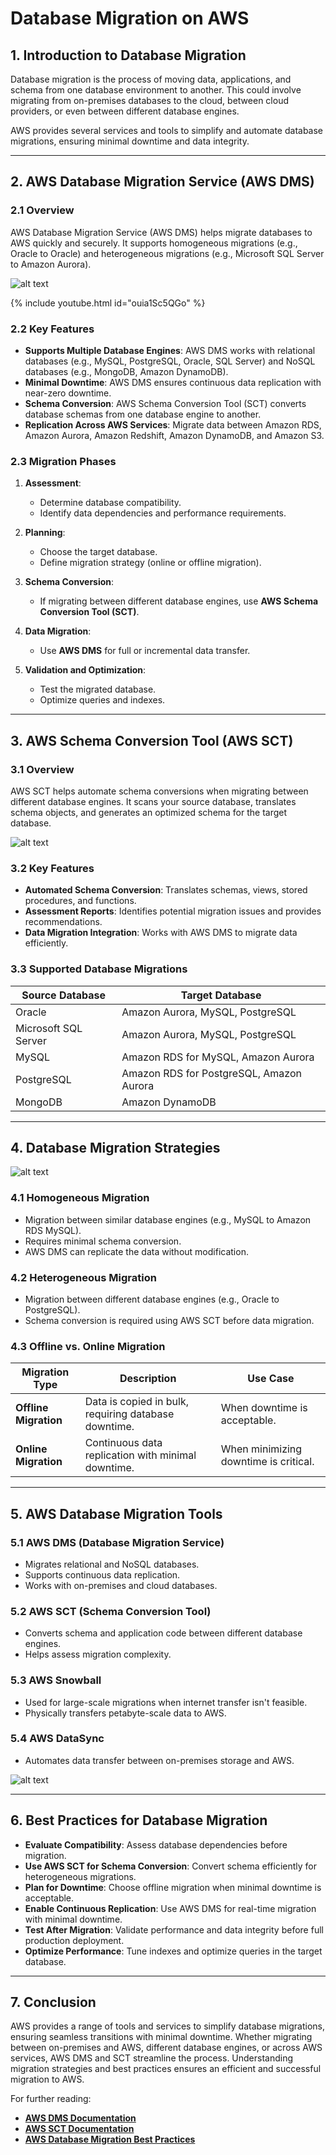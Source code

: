 # **Database Migration on AWS**

## **1. Introduction to Database Migration**
Database migration is the process of moving data, applications, and schema from one database environment to another. This could involve migrating from on-premises databases to the cloud, between cloud providers, or even between different database engines.

AWS provides several services and tools to simplify and automate database migrations, ensuring minimal downtime and data integrity.

---

## **2. AWS Database Migration Service (AWS DMS)**

### **2.1 Overview**
AWS Database Migration Service (AWS DMS) helps migrate databases to AWS quickly and securely. It supports homogeneous migrations (e.g., Oracle to Oracle) and heterogeneous migrations (e.g., Microsoft SQL Server to Amazon Aurora).

![alt text](image.png)


{% include youtube.html id="ouia1Sc5QGo" %}


### **2.2 Key Features**
- **Supports Multiple Database Engines**: AWS DMS works with relational databases (e.g., MySQL, PostgreSQL, Oracle, SQL Server) and NoSQL databases (e.g., MongoDB, Amazon DynamoDB).
- **Minimal Downtime**: AWS DMS ensures continuous data replication with near-zero downtime.
- **Schema Conversion**: AWS Schema Conversion Tool (SCT) converts database schemas from one database engine to another.
- **Replication Across AWS Services**: Migrate data between Amazon RDS, Amazon Aurora, Amazon Redshift, Amazon DynamoDB, and Amazon S3.

### **2.3 Migration Phases**
1. **Assessment**:
   - Determine database compatibility.
   - Identify data dependencies and performance requirements.

2. **Planning**:
   - Choose the target database.
   - Define migration strategy (online or offline migration).

3. **Schema Conversion**:
   - If migrating between different database engines, use **AWS Schema Conversion Tool (SCT)**.

4. **Data Migration**:
   - Use **AWS DMS** for full or incremental data transfer.

5. **Validation and Optimization**:
   - Test the migrated database.
   - Optimize queries and indexes.

---

## **3. AWS Schema Conversion Tool (AWS SCT)**
### **3.1 Overview**
AWS SCT helps automate schema conversions when migrating between different database engines. It scans your source database, translates schema objects, and generates an optimized schema for the target database.

![alt text](image-2.png)

### **3.2 Key Features**
- **Automated Schema Conversion**: Translates schemas, views, stored procedures, and functions.
- **Assessment Reports**: Identifies potential migration issues and provides recommendations.
- **Data Migration Integration**: Works with AWS DMS to migrate data efficiently.

### **3.3 Supported Database Migrations**
| **Source Database** | **Target Database** |
|---------------------|---------------------|
| Oracle | Amazon Aurora, MySQL, PostgreSQL |
| Microsoft SQL Server | Amazon Aurora, MySQL, PostgreSQL |
| MySQL | Amazon RDS for MySQL, Amazon Aurora |
| PostgreSQL | Amazon RDS for PostgreSQL, Amazon Aurora |
| MongoDB | Amazon DynamoDB |

---

## **4. Database Migration Strategies**

![alt text](image-1.png)


### **4.1 Homogeneous Migration**
- Migration between similar database engines (e.g., MySQL to Amazon RDS MySQL).
- Requires minimal schema conversion.
- AWS DMS can replicate the data without modification.

### **4.2 Heterogeneous Migration**
- Migration between different database engines (e.g., Oracle to PostgreSQL).
- Schema conversion is required using AWS SCT before data migration.

### **4.3 Offline vs. Online Migration**
| **Migration Type** | **Description** | **Use Case** |
|------------------|----------------|--------------|
| **Offline Migration** | Data is copied in bulk, requiring database downtime. | When downtime is acceptable. |
| **Online Migration** | Continuous data replication with minimal downtime. | When minimizing downtime is critical. |

---

## **5. AWS Database Migration Tools**
### **5.1 AWS DMS (Database Migration Service)**
- Migrates relational and NoSQL databases.
- Supports continuous data replication.
- Works with on-premises and cloud databases.

### **5.2 AWS SCT (Schema Conversion Tool)**
- Converts schema and application code between different database engines.
- Helps assess migration complexity.

### **5.3 AWS Snowball**
- Used for large-scale migrations when internet transfer isn't feasible.
- Physically transfers petabyte-scale data to AWS.

### **5.4 AWS DataSync**
- Automates data transfer between on-premises storage and AWS.

![alt text](image-3.png)

---

## **6. Best Practices for Database Migration**
- **Evaluate Compatibility**: Assess database dependencies before migration.
- **Use AWS SCT for Schema Conversion**: Convert schema efficiently for heterogeneous migrations.
- **Plan for Downtime**: Choose offline migration when minimal downtime is acceptable.
- **Enable Continuous Replication**: Use AWS DMS for real-time migration with minimal downtime.
- **Test After Migration**: Validate performance and data integrity before full production deployment.
- **Optimize Performance**: Tune indexes and optimize queries in the target database.

---

## **7. Conclusion**
AWS provides a range of tools and services to simplify database migrations, ensuring seamless transitions with minimal downtime. Whether migrating between on-premises and AWS, different database engines, or across AWS services, AWS DMS and SCT streamline the process. Understanding migration strategies and best practices ensures an efficient and successful migration to AWS.

For further reading:
- **[AWS DMS Documentation](https://docs.aws.amazon.com/dms/latest/userguide/Welcome.html)**
- **[AWS SCT Documentation](https://docs.aws.amazon.com/SchemaConversionTool/latest/userguide/Welcome.html)**
- **[AWS Database Migration Best Practices](https://aws.amazon.com/dms/resources/)**

